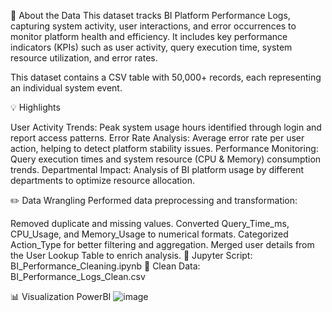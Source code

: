 📌 About the Data
This dataset tracks BI Platform Performance Logs, capturing system activity, user interactions, and error occurrences to monitor platform health and efficiency. It includes key performance indicators (KPIs) such as user activity, query execution time, system resource utilization, and error rates.

This dataset contains a CSV table with 50,000+ records, each representing an individual system event.

💡 Highlights

User Activity Trends: Peak system usage hours identified through login and report access patterns.
Error Rate Analysis: Average error rate per user action, helping to detect platform stability issues.
Performance Monitoring: Query execution times and system resource (CPU & Memory) consumption trends.
Departmental Impact: Analysis of BI platform usage by different departments to optimize resource allocation.

✏️ Data Wrangling
Performed data preprocessing and transformation:

Removed duplicate and missing values.
Converted Query_Time_ms, CPU_Usage, and Memory_Usage to numerical formats.
Categorized Action_Type for better filtering and aggregation.
Merged user details from the User Lookup Table to enrich analysis.
📍 Jupyter Script: BI_Performance_Cleaning.ipynb
📍 Clean Data: BI_Performance_Logs_Clean.csv

📊 Visualization
PowerBI
![image](https://github.com/user-attachments/assets/b40e3110-b201-4b45-8751-a2a6fdc88bf6)


